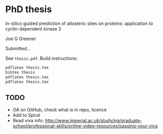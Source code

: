# PhD thesis

In-silico guided prediction of allosteric sites on proteins: application to cyclin-dependent kinase 2

Joe G Greener

Submitted...

See `thesis.pdf`. Build instructions:
```bash
pdflatex thesis.tex
bibtex thesis
pdflatex thesis.tex
pdflatex thesis.tex
```


## TODO

- OA on GitHub, check what is in repo, licence
- Add to Spiral
- Read viva info: http://www.imperial.ac.uk/study/pg/graduate-school/professional-skills/online-video-resources/passing-your-viva
